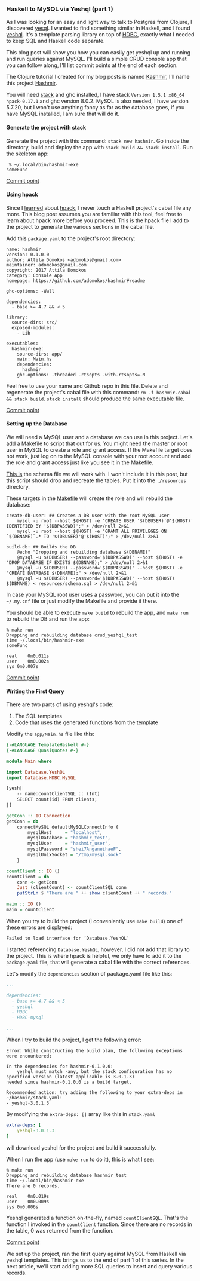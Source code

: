 ### Haskell to MySQL via Yeshql (part 1)

As I was looking for an easy and light way to talk to Postgres from Clojure, I discovered [yesql](https://github.com/krisajenkins/yesql). I wanted to find something similar in Haskell, and I found [yeshql](https://github.com/tdammers/yeshql). It's a template parsing library on top of [HDBC](https://github.com/ryantm/hdbc-mysql), exactly what I needed to keep SQL and Haskell code separate.

This blog post will show you how you can easily get yeshql up and running and run queries against MySQL. I'll build a simple CRUD console app that you can follow along, I'll list commit points at the end of each section.

The Clojure tutorial I created for my blog posts is named [Kashmir](https://github.com/adomokos/kashmir), I'll name this project [Hashmir](https://github.com/adomokos/hashmir).

You will need [stack](https://docs.haskellstack.org/en/stable/README/) and ghc installed, I have stack `Version 1.5.1 x86_64 hpack-0.17.1` and ghc version 8.0.2. MySQL is also needed, I have version 5.7.20, but I won't use anything fancy as far as the database goes, if you have MySQL installed, I am sure that will do it.

#### Generate the project with stack

Generate the project with this command: `stack new hashmir`. Go inside the directory, build and deploy the app with `stack build && stack install`. Run the skeleton app:

```shell
 % ~/.local/bin/hashmir-exe
someFunc
```
[Commit point](https://github.com/adomokos/hashmir/commit/de07eebdf3b0f40b550279a58231603eef4f4809)

#### Using hpack

Since I [learned](https://academy.mondaymorninghaskell.com/p/your-first-haskell-project) about [hpack](https://github.com/sol/hpack), I never touch a Haskell project's cabal file any more. This blog post assumes you are familiar with this tool, feel free to learn about hpack more before you proceed.
This is the hpack file I add to the project to generate the various sections in the cabal file.

Add this `package.yaml` to the project's root directory:

```shell
name: hashmir
version: 0.1.0.0
author: Attila Domokos <adomokos@gmail.com>
maintainer: adomokos@gmail.com
copyright: 2017 Attila Domokos
category: Console App
homepage: https://github.com/adomokos/hashmir#readme

ghc-options: -Wall

dependencies:
  - base >= 4.7 && < 5

library:
  source-dirs: src/
  exposed-modules:
    - Lib

executables:
  hashmir-exe:
    source-dirs: app/
    main: Main.hs
    dependencies:
      hashmir
    ghc-options: -threaded -rtsopts -with-rtsopts=-N
```

Feel free to use your name and Github repo in this file.
Delete and regenerate the project's cabal file with this command: `rm -f hashmir.cabal && stack build`. `stack install` should produce the same executable file.

[Commit point](https://github.com/adomokos/hashmir/commit/873bacf0c76787e9e199f994ca43d6de2f67cf3a)

#### Setting up the Database

We will need a MySQL user and a database we can use in this project. Let's add a Makefile to script that out for us. You might need the master or root user in MySQL to create a role and grant access. If the Makefile target does not work, just log on to the MySQL console with your root account and add the role and grant access just like you see it in the Makefile.

[This is](https://github.com/adomokos/hashmir/blob/master/resources/schema.sql) the schema file we will work with. I won't include it in this post, but this script should drop and recreate the tables. Put it into the `./resources` directory.

These targets in the [Makefile](https://github.com/adomokos/hashmir/blob/c8fb2b66f07b0cb6cb79e7a22d4f7715218dd960/Makefile) will create the role and will rebuild the database:

```shell
create-db-user: ## Creates a DB user with the root MySQL user
	mysql -u root --host $(HOST) -e "CREATE USER '$(DBUSER)'@'$(HOST)' IDENTIFIED BY '$(DBPASSWD)';" > /dev/null 2>&1
	mysql -u root --host $(HOST) -e "GRANT ALL PRIVILEGES ON `$(DBNAME)`.* TO '$(DBUSER)'@'$(HOST)';" > /dev/null 2>&1

build-db: ## Builds the DB
	@echo "Dropping and rebuilding database $(DBNAME)"
	@mysql -u $(DBUSER) --password='$(DBPASSWD)' --host $(HOST) -e "DROP DATABASE IF EXISTS $(DBNAME);" > /dev/null 2>&1
	@mysql -u $(DBUSER) --password='$(DBPASSWD)' --host $(HOST) -e "CREATE DATABASE $(DBNAME);" > /dev/null 2>&1
	@mysql -u $(DBUSER) --password='$(DBPASSWD)' --host $(HOST) $(DBNAME) < resources/schema.sql > /dev/null 2>&1
```
In case your MySQL root user uses a password, you can put it into the `~/.my.cnf` file or just modify the Makefile and provide it there.

You should be able to execute `make build` to rebuild the app, and `make run` to rebuild the DB and run the app:

```shell
% make run
Dropping and rebuilding database crud_yeshql_test
time ~/.local/bin/hashmir-exe
someFunc

real	0m0.011s
user	0m0.002s
sys	0m0.007s
```

[Commit point](https://github.com/adomokos/hashmir/commit/ff40249ac7bc767e9f57b52daccf690cbf3bae1a)

#### Writing the First Query

There are two parts of using yeshql's code:
1. The SQL templates
2. Code that uses the generated functions from the template

Modify the `app/Main.hs` file like this:

```haskell
{-#LANGUAGE TemplateHaskell #-}
{-#LANGUAGE QuasiQuotes #-}

module Main where

import Database.YeshQL
import Database.HDBC.MySQL

[yesh|
    -- name:countClientSQL :: (Int)
    SELECT count(id) FROM clients;
|]

getConn :: IO Connection
getConn = do
    connectMySQL defaultMySQLConnectInfo {
        mysqlHost     = "localhost",
        mysqlDatabase = "hashmir_test",
        mysqlUser     = "hashmir_user",
        mysqlPassword = "shei7AnganeihaeF",
        mysqlUnixSocket = "/tmp/mysql.sock"
    }

countClient :: IO ()
countClient = do
    conn <- getConn
    Just (clientCount) <- countClientSQL conn
    putStrLn $ "There are " ++ show clientCount ++ " records."

main :: IO ()
main = countClient
```

When you try to build the project (I conveniently use `make build`) one of these errors are displayed:

```shell
Failed to load interface for ‘Database.YeshQL’
```

I started referencing `Database.YeshQL`, however, I did not add that library to the project. This is where hpack is helpful, we only have to add it to the `package.yaml` file, that will generate a cabal file with the correct references.

Let's modify the `dependencies` section of package.yaml file like this:

```yaml
...

dependencies:
  - base >= 4.7 && < 5
  - yeshql
  - HDBC
  - HDBC-mysql

...
```

When I try to build the project, I get the following error:

```shell
Error: While constructing the build plan, the following exceptions were encountered:

In the dependencies for hashmir-0.1.0.0:
    yeshql must match -any, but the stack configuration has no specified version (latest applicable is 3.0.1.3)
needed since hashmir-0.1.0.0 is a build target.

Recommended action: try adding the following to your extra-deps in ~/hashmir/stack.yaml:
- yeshql-3.0.1.3
```

By modifying the `extra-deps: []` array like this in `stack.yaml`
```yaml
extra-deps: [
    yeshql-3.0.1.3
]
```
will download yeshql for the project and build it successfully.

When I run the app (use `make run` to do it), this is what I see:

```shell
% make run
Dropping and rebuilding database hashmir_test
time ~/.local/bin/hashmir-exe
There are 0 records.

real	0m0.019s
user	0m0.009s
sys	0m0.006s
```

Yeshql generated a function on-the-fly, named `countClientSQL`. That's the function I invoked in the `countClient` function. Since there are no records in the table, 0 was returned from the function.

[Commit point](https://github.com/adomokos/hashmir/commit/78a597e2c348abe751178812367f260fde69edb6)

We set up the project, ran the first query against MySQL from Haskell via yeshql templates. This brings us to the end of part 1 of this series. In the next article, we'll start adding more SQL queries to insert and query various records.

